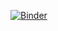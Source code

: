 [![Binder](https://mybinder.org/badge_logo.svg)](https://mybinder.org/v2/gh/tightropeboy/LudoPy/HEAD)
